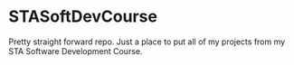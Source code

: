 # STASoftDevCourse
Pretty straight forward repo. Just a place to put all of my projects from my STA Software Development Course.